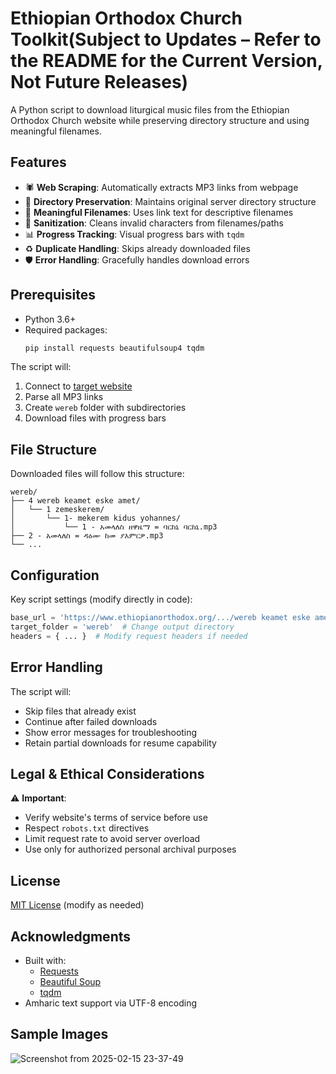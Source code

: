# Ethiopian Orthodox Church Toolkit(Subject to Updates – Refer to the README for the Current Version, Not Future Releases)

A Python script to download liturgical music files from the Ethiopian Orthodox Church website while preserving directory structure and using meaningful filenames.

## Features

- 🕷️ **Web Scraping**: Automatically extracts MP3 links from webpage
- 📂 **Directory Preservation**: Maintains original server directory structure
- 📝 **Meaningful Filenames**: Uses link text for descriptive filenames
- 🧹 **Sanitization**: Cleans invalid characters from filenames/paths
- 📊 **Progress Tracking**: Visual progress bars with `tqdm`
- ♻️ **Duplicate Handling**: Skips already downloaded files
- 🛡️ **Error Handling**: Gracefully handles download errors

## Prerequisites

- Python 3.6+
- Required packages:
  ```bash
  pip install requests beautifulsoup4 tqdm
  ```



The script will:
1. Connect to [target website](https://www.ethiopianorthodox.org/churchmusic/zema%20timehert%20bet/wereb%20keamet%20eske%20amet.html)
2. Parse all MP3 links
3. Create `wereb` folder with subdirectories
4. Download files with progress bars

## File Structure

Downloaded files will follow this structure:
```
wereb/
├── 4 wereb keamet eske amet/
│   └── 1 zemeskerem/
│       └── 1- mekerem kidus yohannes/
│           └── 1 - አመላለስ ዘዋዜማ = ባርከኒ ባርከኒ.mp3
├── 2 - አመላለስ = ዳዕሙ ከመ ያእምርዎ.mp3
└── ...
```

## Configuration

Key script settings (modify directly in code):
```python
base_url = 'https://www.ethiopianorthodox.org/.../wereb keamet eske amet.html'
target_folder = 'wereb'  # Change output directory
headers = { ... }  # Modify request headers if needed
```

## Error Handling

The script will:
- Skip files that already exist
- Continue after failed downloads
- Show error messages for troubleshooting
- Retain partial downloads for resume capability

## Legal & Ethical Considerations

⚠️ **Important**:
- Verify website's terms of service before use
- Respect `robots.txt` directives
- Limit request rate to avoid server overload
- Use only for authorized personal archival purposes

## License

[MIT License](LICENSE) (modify as needed)

## Acknowledgments

- Built with:
  - [Requests](https://docs.python-requests.org/)
  - [Beautiful Soup](https://www.crummy.com/software/BeautifulSoup/)
  - [tqdm](https://tqdm.github.io/)
- Amharic text support via UTF-8 encoding
## Sample Images
![Screenshot from 2025-02-15 23-37-49](https://github.com/user-attachments/assets/b2f8f05b-3012-4e4e-a0bc-32d84cb5150d)
